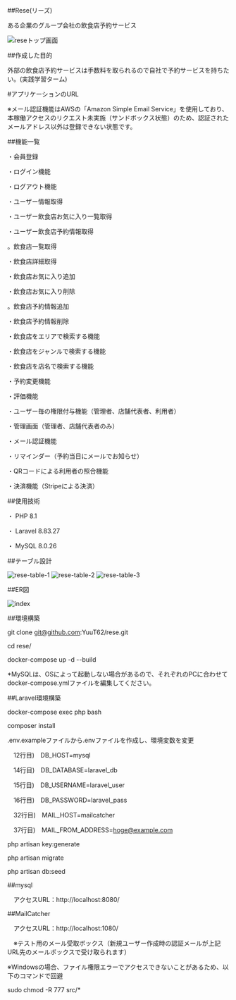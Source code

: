 ##Rese(リーズ)

ある企業のグループ会社の飲食店予約サービス

![reseトップ画面](https://github.com/user-attachments/assets/05f415bb-8f30-483d-8658-fcfc8abb77eb)

##作成した目的

外部の飲食店予約サービスは手数料を取られるので自社で予約サービスを持ちたい。(実践学習ターム)

#アプリケーションのURL

※メール認証機能はAWSの「Amazon Simple Email Service」を使用しており、本稼働アクセスのリクエスト未実施（サンドボックス状態）のため、認証されたメールアドレス以外は登録できない状態です。

##機能一覧

・会員登録

・ログイン機能

・ログアウト機能

・ユーザー情報取得

・ユーザー飲食店お気に入り一覧取得

・ユーザー飲食店予約情報取得

。飲食店一覧取得

・飲食店詳細取得

・飲食店お気に入り追加

・飲食店お気に入り削除

。飲食店予約情報追加

・飲食店予約情報削除

・飲食店をエリアで検索する機能

・飲食店をジャンルで検索する機能

・飲食店を店名で検索する機能

・予約変更機能

・評価機能

・ユーザー毎の権限付与機能（管理者、店舗代表者、利用者）

・管理画面（管理者、店舗代表者のみ）

・メール認証機能

・リマインダー（予約当日にメールでお知らせ）

・QRコードによる利用者の照合機能

・決済機能（Stripeによる決済）

##使用技術

・ PHP 8.1

・ Laravel 8.83.27

・ MySQL 8.0.26

##テーブル設計

![rese-table-1](https://github.com/user-attachments/assets/8dd43af0-09cf-4dca-b724-99a5211a51e5)
![rese-table-2](https://github.com/user-attachments/assets/942c0d7f-1303-4943-9ce0-4b3cc43ae76d)
![rese-table-3](https://github.com/user-attachments/assets/d87a9717-dbf5-4db9-a907-7907e6acb04c)

##ER図

![index](https://github.com/user-attachments/assets/34d5396c-12d2-48ba-97a6-1789e7fa1614)

##環境構築

git clone git@github.com:YuuT62/rese.git

cd rese/

docker-compose up -d --build

*MySQLは、OSによって起動しない場合があるので、それぞれのPCに合わせてdocker-compose.ymlファイルを編集してください。

##Laravel環境構築

docker-compose exec php bash

composer install

.env.exampleファイルから.envファイルを作成し、環境変数を変更

　12行目)　DB_HOST=mysql

　14行目)　DB_DATABASE=laravel_db

　15行目)　DB_USERNAME=laravel_user

　16行目)　DB_PASSWORD=laravel_pass

　32行目)　MAIL_HOST=mailcatcher

  　37行目)　MAIL_FROM_ADDRESS=hoge@example.com

php artisan key:generate

php artisan migrate

php artisan db:seed

##mysql

　アクセスURL：http://localhost:8080/

##MailCatcher

　アクセスURL：http://localhost:1080/

　※テスト用のメール受取ボックス（新規ユーザー作成時の認証メールが上記URL先のメールボックスで受け取られます）

※Windowsの場合、ファイル権限エラーでアクセスできないことがあるため、以下のコマンドで回避

sudo chmod -R 777 src/*
